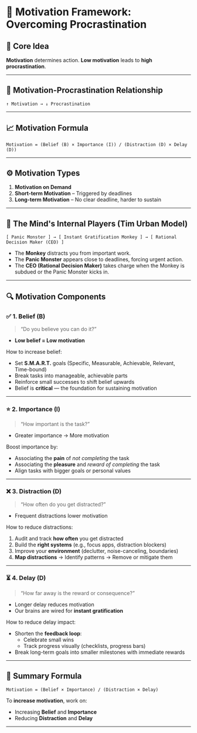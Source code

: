# 🧠 Motivation Framework: Overcoming Procrastination

## 📌 Core Idea

**Motivation** determines action. **Low motivation** leads to **high procrastination**.

---

## 🔁 Motivation-Procrastination Relationship

```
↑ Motivation → ↓ Procrastination
```

---

## 📈 Motivation Formula

```
Motivation = (Belief (B) × Importance (I)) / (Distraction (D) × Delay (D))
```

---

## ⚙️ Motivation Types

1. **Motivation on Demand**
2. **Short-term Motivation** – Triggered by deadlines
3. **Long-term Motivation** – No clear deadline, harder to sustain

---

## 🐒 The Mind's Internal Players (Tim Urban Model)

```
[ Panic Monster ] → [ Instant Gratification Monkey ] → [ Rational Decision Maker (CEO) ]
```

- The **Monkey** distracts you from important work.
- The **Panic Monster** appears close to deadlines, forcing urgent action.
- The **CEO (Rational Decision Maker)** takes charge when the Monkey is subdued or the Panic Monster kicks in.

---

## 🔍 Motivation Components

### ✅ 1. Belief (B)

> “Do you believe you can do it?”

- **Low belief = Low motivation**

How to increase belief:

- Set **S.M.A.R.T.** goals (Specific, Measurable, Achievable, Relevant, Time-bound)
- Break tasks into manageable, achievable parts
- Reinforce small successes to shift belief upwards
- Belief is **critical** — the foundation for sustaining motivation

---

### ⭐ 2. Importance (I)

> “How important is the task?”

- Greater importance → More motivation

Boost importance by:

- Associating the **pain** of _not completing_ the task
- Associating the **pleasure** and _reward of completing_ the task
- Align tasks with bigger goals or personal values

---

### ❌ 3. Distraction (D)

> “How often do you get distracted?”

- Frequent distractions lower motivation

How to reduce distractions:

1. Audit and track **how often** you get distracted
2. Build the **right systems** (e.g., focus apps, distraction blockers)
3. Improve your **environment** (declutter, noise-canceling, boundaries)
4. **Map distractions** → Identify patterns → Remove or mitigate them

---

### ⏳ 4. Delay (D)

> “How far away is the reward or consequence?”

- Longer delay reduces motivation
- Our brains are wired for **instant gratification**

How to reduce delay impact:

- Shorten the **feedback loop**:
  - Celebrate small wins
  - Track progress visually (checklists, progress bars)
- Break long-term goals into smaller milestones with immediate rewards

---

## 🏁 Summary Formula

```
Motivation = (Belief × Importance) / (Distraction × Delay)
```

To **increase motivation**, work on:

- Increasing **Belief** and **Importance**
- Reducing **Distraction** and **Delay**

---
